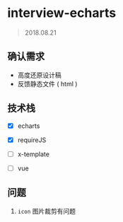 # interview-echarts

> 2018.08.21



## 确认需求

- 高度还原设计稿
- 反馈静态文件 ( html )



## 技术栈

- [x] echarts
- [x] requireJS
- [ ] x-template

- [ ] vue



## 问题

1. `icon` 图片裁剪有问题
